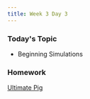 ```yaml
---
title: Week 3 Day 3
---
```


### Today's Topic
* Beginning Simulations

### Homework
[Ultimate Pig](https://github.com/tiy-lv-python-2015-06/ultimate-pig)
